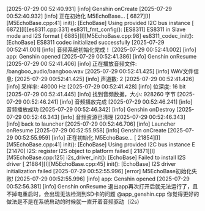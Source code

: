[2025-07-29 00:52:40.931] [info] Genshin onCreate
[2025-07-29 00:52:40.932] [info] 正在初始化 M5EchoBase...
[  6827][I][M5EchoBase.cpp:41] init(): [EchoBase] Using provided I2C bus instance
[  6872][I][es8311.cpp:331] es8311_fmt_config(): [ES8311] ES8311 in Slave mode and I2S format
[  6885][I][M5EchoBase.cpp:98] es8311_codec_init(): [EchoBase] ES8311 codec initialized successfully
[2025-07-29 00:52:41.001] [info] 音频系统初始化完成！
[2025-07-29 00:52:41.002] [info] app: Genshin opened
[2025-07-29 00:52:41.386] [info] Genshin onResume
[2025-07-29 00:52:41.406] [info] 正在播放音频文件: /bangboo_audio/bangboo.wav
[2025-07-29 00:52:41.425] [info] WAV文件信息:
[2025-07-29 00:52:41.425] [info]   声道数: 2
[2025-07-29 00:52:41.426] [info]   采样率: 48000 Hz
[2025-07-29 00:52:41.428] [info]   位深度: 16 bit
[2025-07-29 00:52:41.445] [info] 找到音频数据，大小: 928260 字节
[2025-07-29 00:52:46.241] [info] 音频播放完成
[2025-07-29 00:52:46.241] [info] 音频播放成功
[2025-07-29 00:52:46.342] [info] Genshin onDestroy
[2025-07-29 00:52:46.343] [info] 音频资源已清理
[2025-07-29 00:52:46.343] [info] back to launcher
[2025-07-29 00:52:46.706] [info] Launcher onResume
[2025-07-29 00:52:55.958] [info] Genshin onCreate
[2025-07-29 00:52:55.959] [info] 正在初始化 M5EchoBase...
[ 21854][I][M5EchoBase.cpp:41] init(): [EchoBase] Using provided I2C bus instance
E (21470) I2S: register I2S object to platform failed
[ 21871][I][M5EchoBase.cpp:125] i2s_driver_init(): [EchoBase] Failed to install I2S driver
[ 21884][I][M5EchoBase.cpp:45] init(): [EchoBase] I2S driver initialization failed
[2025-07-29 00:52:55.996] [error] M5EchoBase初始化失败!
[2025-07-29 00:52:55.996] [info] app: Genshin opened
[2025-07-29 00:52:56.381] [info] Genshin onResume 退出app再次打开后就无法运行了，且不掉电重启时，会出现无法检测到SD卡的问题 @app_genshin.cpp  你觉得更好的做法是不是在系统启动的时候就一直开着音频驱动（i2s）